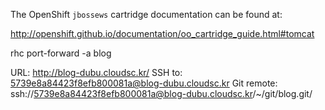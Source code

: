 The OpenShift `jbossews` cartridge documentation can be found at:

http://openshift.github.io/documentation/oo_cartridge_guide.html#tomcat


rhc port-forward -a blog

  URL:        http://blog-dubu.cloudsc.kr/
  SSH to:     5739e8a84423f8efb800081a@blog-dubu.cloudsc.kr
  Git remote: ssh://5739e8a84423f8efb800081a@blog-dubu.cloudsc.kr/~/git/blog.git/

